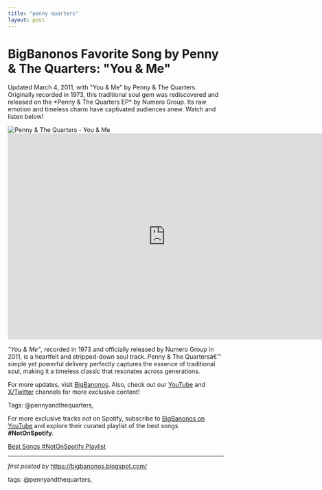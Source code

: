 ```yaml
---
title: "penny quarters"
layout: post
---
```

<!-- Title of the Post -->
<h1 >BigBanonos Favorite Song by Penny & The Quarters: "You & Me"</h1> <!-- Introductory Text -->
<p >Updated March 4, 2011, with "You & Me" by Penny & The Quarters. Originally recorded in 1973, this traditional soul gem was rediscovered and released on the *Penny & The Quarters EP* by Numero Group. Its raw emotion and timeless charm have captivated audiences anew. Watch and listen below!</p> <!-- Featured Image -->
<div > <img src="https://i.scdn.co/image/ab6761610000e5ebb72b42a5319cd91adfb95387" alt="Penny & The Quarters - You & Me" />
</div> <!-- YouTube Video Embed -->
<div > <iframe width="733" height="480" src="https://www.youtube.com/embed/H8rumyup0Os" title="Penny & The Quarters - You and Me" frameborder="0" allow="accelerometer; autoplay; clipboard-write; encrypted-media; gyroscope; picture-in-picture; web-share" referrerpolicy="strict-origin-when-cross-origin" allowfullscreen></iframe>
</div> <!-- Song Information -->
<div > <p><em>"You & Me"</em>, recorded in 1973 and officially released by Numero Group in 2011, is a heartfelt and stripped-down soul track. Penny & The Quartersâ€™ simple yet powerful delivery perfectly captures the essence of traditional soul, making it a timeless classic that resonates across generations.</p>
</div> <!-- Footer Links -->
<div > <p>For more updates, visit <a href="https://bigbanonos.blogspot.com/" target="_blank">BigBanonos</a>. Also, check out our <a href="https://www.youtube.com/@BigBanonos" target="_blank">YouTube</a> and <a href="https://x.com/bigbanonos" target="_blank">X/Twitter</a> channels for more exclusive content!</p>
</div> <!-- Tags -->
<p >Tags: @pennyandthequarters,</p>


<!--Subscribe and Playlist Links-->
<div>
    <p>For more exclusive tracks not on Spotify, subscribe to <a href="https://www.youtube.com/@BigBanonos" target="_blank">BigBanonos on YouTube</a> and explore their curated playlist of the best songs <strong>#NotOnSpotify</strong>.</p>
    <p><a href="https://www.youtube.com/playlist?list=PLtuNtuTatqI0kFahUCbtbfenC_ET5O_tr" target="_blank">Best Songs #NotOnSpotify Playlist<br /></a></p></div>

<hr />

<p><em>first posted by</em> <a href="https://bigbanonos.blogspot.com/" rel="noopener" target="_new">https://bigbanonos.blogspot.com/</a></p>

<p>tags: @pennyandthequarters,</p>
